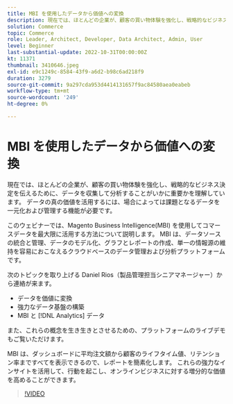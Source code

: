 ```yaml
---
title: MBI を使用したデータから価値への変換
description: 現在では、ほとんどの企業が、顧客の買い物体験を強化し、戦略的なビジネス決定を伝えるために、データを収集して分析することがいかに重要かを理解しています。 データの真の価値を活用するには、場合によっては課題となるデータを一元化および管理する機能が必要です。
solution: Commerce
topic: Commerce
role: Leader, Architect, Developer, Data Architect, Admin, User
level: Beginner
last-substantial-update: 2022-10-31T00:00:00Z
kt: 11371
thumbnail: 3410646.jpeg
exl-id: e9c1249c-8584-43f9-a6d2-b98c6ad218f9
duration: 3279
source-git-commit: 9a297cda953d4414131657f9ac84580aea0eabeb
workflow-type: tm+mt
source-wordcount: '249'
ht-degree: 0%

---
```


# MBI を使用したデータから価値への変換

現在では、ほとんどの企業が、顧客の買い物体験を強化し、戦略的なビジネス決定を伝えるために、データを収集して分析することがいかに重要かを理解しています。 データの真の価値を活用するには、場合によっては課題となるデータを一元化および管理する機能が必要です。

このウェビナーでは、Magento Business Intelligence(MBI) を使用してコマースデータを最大限に活用する方法について説明します。 MBI は、データソースの統合と管理、データのモデル化、グラフとレポートの作成、単一の情報源の維持を容易におこなえるクラウドベースのデータ管理および分析プラットフォームです。

次のトピックを取り上げる Daniel Rios（製品管理担当シニアマネージャー）から連絡が来ます。

* データを価値に変換
* 強力なデータ基盤の構築
* MBI と [!DNL Analytics] データ

また、これらの概念を生き生きとさせるための、プラットフォームのライブデモもご覧いただけます。

MBI は、ダッシュボードに平均注文額から顧客のライフタイム値、リテンション率まですべてを表示できるので、レポートを簡素化します。 これらの強力なインサイトを活用して、行動を起こし、オンラインビジネスに対する増分的な価値を高めることができます。

>[!VIDEO](https://video.tv.adobe.com/v/3410646/?quality=12&learn=on)
